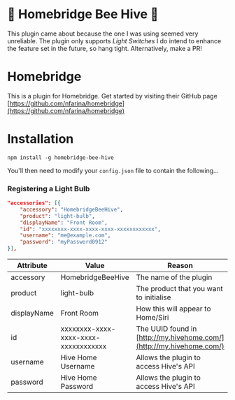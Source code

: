 # 🐝 Homebridge Bee Hive 🐝

This plugin came about because the one I was using seemed very unreliable. The plugin only supports *Light Switches* I do intend to enhance the feature set in the future, so hang tight. Alternatively, make a PR!

# Homebridge

This is a plugin for Homebridge. Get started by visiting their GitHub page [https://github.com/nfarina/homebridge](https://github.com/nfarina/homebridge)

# Installation

`npm install -g homebridge-bee-hive`

You'll then need to modify your `config.json` file to contain the following...

### Registering a Light Bulb

```json
"accessories": [{
    "accessory": "HomebridgeBeeHive",
    "product": "light-bulb",
    "displayName": "Front Room",
    "id": "xxxxxxxx-xxxx-xxxx-xxxx-xxxxxxxxxxxx",
    "username": "me@example.com",
    "password": "myPassword0912"
}],
```

| Attribute  | Value  | Reason  |
|---|---|---|
| accessory | HomebridgeBeeHive  | The name of the plugin  |
| product | light-bulb  | The product that you want to initialise  |
| displayName | Front Room  | How this will appear to Home/Siri  |
| id | xxxxxxxx-xxxx-xxxx-xxxx-xxxxxxxxxxxx  | The UUID found in [http://my.hivehome.com/](http://my.hivehome.com/)  |
| username | Hive Home Username  | Allows the plugin to access Hive's API  |
| password | Hive Home Password  | Allows the plugin to access Hive's API  |
